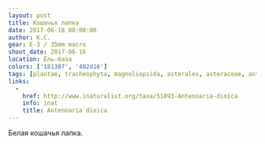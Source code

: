 ```yaml
---
layout: post
title: Кошачья лапка
date: 2017-06-18 00:00:00
author: К.С.
gear: E-3 / 35mm macro
shoot_date: 2017-06-16
location: Ёль-база
colors: ['181307', '402d16']
tags: [plantae, tracheophyta, magnoliopsida, asterales, asteraceae, antennaria, antennaria dioica]
links:
  -
    href: http://www.inaturalist.org/taxa/51893-Antennaria-dioica
    info: inat
    title: Antennaria dioica
---
```

Белая кошачья лапка.
